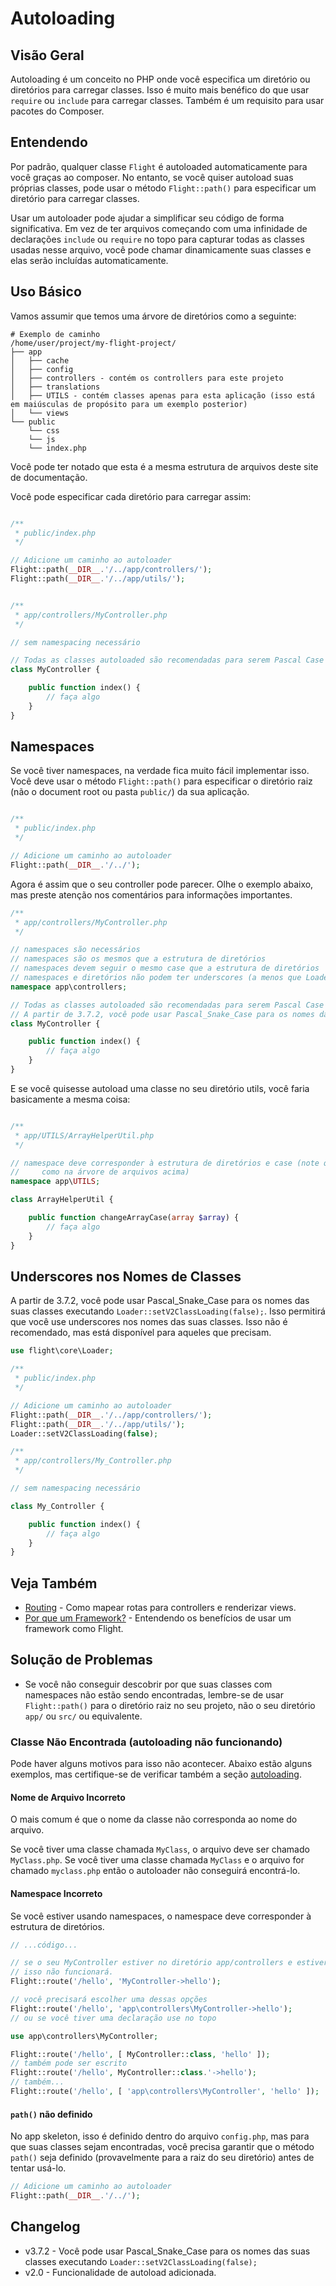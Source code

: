 # Autoloading

## Visão Geral

Autoloading é um conceito no PHP onde você especifica um diretório ou diretórios para carregar classes. Isso é muito mais benéfico do que usar `require` ou `include` para carregar classes. Também é um requisito para usar pacotes do Composer.

## Entendendo

Por padrão, qualquer classe `Flight` é autoloaded automaticamente para você graças ao composer. No entanto, se você quiser autoload suas próprias classes, pode usar o método `Flight::path()` para especificar um diretório para carregar classes.

Usar um autoloader pode ajudar a simplificar seu código de forma significativa. Em vez de ter arquivos começando com uma infinidade de declarações `include` ou `require` no topo para capturar todas as classes usadas nesse arquivo, você pode chamar dinamicamente suas classes e elas serão incluídas automaticamente.

## Uso Básico

Vamos assumir que temos uma árvore de diretórios como a seguinte:

```text
# Exemplo de caminho
/home/user/project/my-flight-project/
├── app
│   ├── cache
│   ├── config
│   ├── controllers - contém os controllers para este projeto
│   ├── translations
│   ├── UTILS - contém classes apenas para esta aplicação (isso está em maiúsculas de propósito para um exemplo posterior)
│   └── views
└── public
    └── css
	└── js
	└── index.php
```

Você pode ter notado que esta é a mesma estrutura de arquivos deste site de documentação.

Você pode especificar cada diretório para carregar assim:

```php

/**
 * public/index.php
 */

// Adicione um caminho ao autoloader
Flight::path(__DIR__.'/../app/controllers/');
Flight::path(__DIR__.'/../app/utils/');


/**
 * app/controllers/MyController.php
 */

// sem namespacing necessário

// Todas as classes autoloaded são recomendadas para serem Pascal Case (cada palavra capitalizada, sem espaços)
class MyController {

	public function index() {
		// faça algo
	}
}
```

## Namespaces

Se você tiver namespaces, na verdade fica muito fácil implementar isso. Você deve usar o método `Flight::path()` para especificar o diretório raiz (não o document root ou pasta `public/`) da sua aplicação.

```php

/**
 * public/index.php
 */

// Adicione um caminho ao autoloader
Flight::path(__DIR__.'/../');
```

Agora é assim que o seu controller pode parecer. Olhe o exemplo abaixo, mas preste atenção nos comentários para informações importantes.

```php
/**
 * app/controllers/MyController.php
 */

// namespaces são necessários
// namespaces são os mesmos que a estrutura de diretórios
// namespaces devem seguir o mesmo case que a estrutura de diretórios
// namespaces e diretórios não podem ter underscores (a menos que Loader::setV2ClassLoading(false) seja definido)
namespace app\controllers;

// Todas as classes autoloaded são recomendadas para serem Pascal Case (cada palavra capitalizada, sem espaços)
// A partir de 3.7.2, você pode usar Pascal_Snake_Case para os nomes das suas classes executando Loader::setV2ClassLoading(false);
class MyController {

	public function index() {
		// faça algo
	}
}
```

E se você quisesse autoload uma classe no seu diretório utils, você faria basicamente a mesma coisa:

```php

/**
 * app/UTILS/ArrayHelperUtil.php
 */

// namespace deve corresponder à estrutura de diretórios e case (note que o diretório UTILS está em maiúsculas
//     como na árvore de arquivos acima)
namespace app\UTILS;

class ArrayHelperUtil {

	public function changeArrayCase(array $array) {
		// faça algo
	}
}
```

## Underscores nos Nomes de Classes

A partir de 3.7.2, você pode usar Pascal_Snake_Case para os nomes das suas classes executando `Loader::setV2ClassLoading(false);`. 
Isso permitirá que você use underscores nos nomes das suas classes. 
Isso não é recomendado, mas está disponível para aqueles que precisam.

```php
use flight\core\Loader;

/**
 * public/index.php
 */

// Adicione um caminho ao autoloader
Flight::path(__DIR__.'/../app/controllers/');
Flight::path(__DIR__.'/../app/utils/');
Loader::setV2ClassLoading(false);

/**
 * app/controllers/My_Controller.php
 */

// sem namespacing necessário

class My_Controller {

	public function index() {
		// faça algo
	}
}
```

## Veja Também
- [Routing](/learn/routing) - Como mapear rotas para controllers e renderizar views.
- [Por que um Framework?](/learn/why-frameworks) - Entendendo os benefícios de usar um framework como Flight.

## Solução de Problemas
- Se você não conseguir descobrir por que suas classes com namespaces não estão sendo encontradas, lembre-se de usar `Flight::path()` para o diretório raiz no seu projeto, não o seu diretório `app/` ou `src/` ou equivalente.

### Classe Não Encontrada (autoloading não funcionando)

Pode haver alguns motivos para isso não acontecer. Abaixo estão alguns exemplos, mas certifique-se de verificar também a seção [autoloading](/learn/autoloading).

#### Nome de Arquivo Incorreto
O mais comum é que o nome da classe não corresponda ao nome do arquivo.

Se você tiver uma classe chamada `MyClass`, o arquivo deve ser chamado `MyClass.php`. Se você tiver uma classe chamada `MyClass` e o arquivo for chamado `myclass.php` 
então o autoloader não conseguirá encontrá-lo.

#### Namespace Incorreto
Se você estiver usando namespaces, o namespace deve corresponder à estrutura de diretórios.

```php
// ...código...

// se o seu MyController estiver no diretório app/controllers e estiver namespaced
// isso não funcionará.
Flight::route('/hello', 'MyController->hello');

// você precisará escolher uma dessas opções
Flight::route('/hello', 'app\controllers\MyController->hello');
// ou se você tiver uma declaração use no topo

use app\controllers\MyController;

Flight::route('/hello', [ MyController::class, 'hello' ]);
// também pode ser escrito
Flight::route('/hello', MyController::class.'->hello');
// também...
Flight::route('/hello', [ 'app\controllers\MyController', 'hello' ]);
```

#### `path()` não definido

No app skeleton, isso é definido dentro do arquivo `config.php`, mas para que suas classes sejam encontradas, você precisa garantir que o método `path()`
seja definido (provavelmente para a raiz do seu diretório) antes de tentar usá-lo.

```php
// Adicione um caminho ao autoloader
Flight::path(__DIR__.'/../');
```

## Changelog
- v3.7.2 - Você pode usar Pascal_Snake_Case para os nomes das suas classes executando `Loader::setV2ClassLoading(false);`
- v2.0 - Funcionalidade de autoload adicionada.